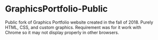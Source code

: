 # GraphicsPortfolio-Public
Public fork of Graphics Portfolio website created in the fall of 2018. Purely HTML, CSS, and custom graphics.
Requirement was for it work with Chrome so it may not display properly in other browsers.
